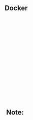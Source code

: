 ## <i class="fa fa-cube" aria-hidden="true"></i> Docker
<img style="border: none; box-shadow: none; background: none; height: 300px" data-src="/media/docker.png"></img>
Note:
-
